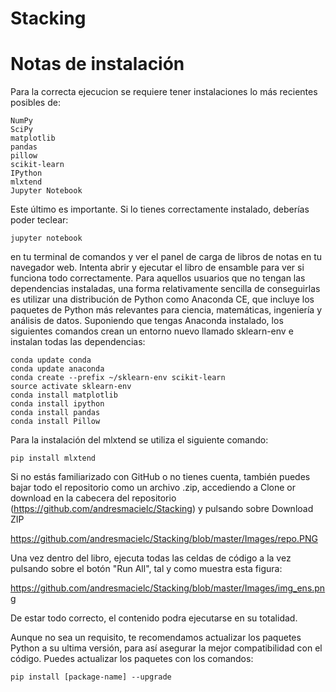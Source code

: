 # Stacking

# Notas de instalación

Para la correcta ejecucion se requiere tener instalaciones lo más recientes posibles de:

    NumPy
    SciPy
    matplotlib
    pandas
    pillow
    scikit-learn
    IPython
    mlxtend
    Jupyter Notebook
    
    
  Este último es importante. Si lo tienes correctamente instalado, deberías poder teclear:

    jupyter notebook

en tu terminal de comandos y ver el panel de carga de libros de notas en tu navegador web. Intenta abrir y ejecutar el libro de ensamble para ver si funciona todo correctamente.
Para aquellos usuarios que no tengan las dependencias instaladas, una forma relativamente sencilla de conseguirlas es utilizar una distribución de Python como Anaconda CE, que incluye los paquetes de Python más relevantes para ciencia, matemáticas, ingeniería y análisis de datos.
Suponiendo que tengas Anaconda instalado, los siguientes comandos crean un entorno nuevo llamado sklearn-env e instalan todas las dependencias:

    conda update conda
    conda update anaconda
    conda create --prefix ~/sklearn-env scikit-learn
    source activate sklearn-env
    conda install matplotlib
    conda install ipython
    conda install pandas
    conda install Pillow
    
Para la instalación del mlxtend se utiliza el siguiente comando:

    pip install mlxtend


Si no estás familiarizado con GitHub o no tienes cuenta, también puedes bajar todo el repositorio como un archivo .zip, accediendo a Clone or download en la cabecera del repositorio (https://github.com/andresmacielc/Stacking) y pulsando sobre Download ZIP

https://github.com/andresmacielc/Stacking/blob/master/Images/repo.PNG


Una vez dentro del libro, ejecuta todas las celdas de código a la vez pulsando sobre el botón "Run All", tal y como muestra esta figura:


https://github.com/andresmacielc/Stacking/blob/master/Images/img_ens.png

De estar todo correcto, el contenido podra ejecutarse en su totalidad.

Aunque no sea un requisito, te recomendamos actualizar los paquetes Python a su ultima versión, para así asegurar la mejor compatibilidad con el código. Puedes actualizar los paquetes con los comandos:

    pip install [package-name] --upgrade
